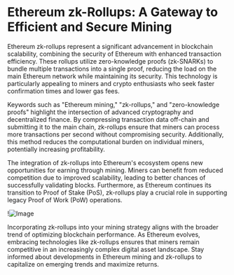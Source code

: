 # Ethereum zk-Rollups: A Gateway to Efficient and Secure Mining

Ethereum zk-rollups represent a significant advancement in blockchain scalability, combining the security of Ethereum with enhanced transaction efficiency. These rollups utilize zero-knowledge proofs (zk-SNARKs) to bundle multiple transactions into a single proof, reducing the load on the main Ethereum network while maintaining its security. This technology is particularly appealing to miners and crypto enthusiasts who seek faster confirmation times and lower gas fees.

Keywords such as "Ethereum mining," "zk-rollups," and "zero-knowledge proofs" highlight the intersection of advanced cryptography and decentralized finance. By compressing transaction data off-chain and submitting it to the main chain, zk-rollups ensure that miners can process more transactions per second without compromising security. Additionally, this method reduces the computational burden on individual miners, potentially increasing profitability.

The integration of zk-rollups into Ethereum's ecosystem opens new opportunities for earning through mining. Miners can benefit from reduced competition due to improved scalability, leading to better chances of successfully validating blocks. Furthermore, as Ethereum continues its transition to Proof of Stake (PoS), zk-rollups play a crucial role in supporting legacy Proof of Work (PoW) operations.

!![Image](https://github.com/user-attachments/assets/590b50a7-4459-4e76-8a31-559aed223621)

Incorporating zk-rollups into your mining strategy aligns with the broader trend of optimizing blockchain performance. As Ethereum evolves, embracing technologies like zk-rollups ensures that miners remain competitive in an increasingly complex digital asset landscape. Stay informed about developments in Ethereum mining and zk-rollups to capitalize on emerging trends and maximize returns.